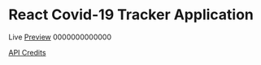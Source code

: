 # React Covid-19 Tracker Application

Live [Preview](https://covid19-tracker-mr62.web.app/) 0000000000000

[API Credits](https://covid19.mathdro.id/api/)
